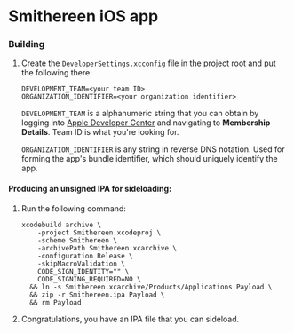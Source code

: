 # Smithereen iOS app

### Building
1. Create the `DeveloperSettings.xcconfig` file in the project root and put the following
   there:
   ```
   DEVELOPMENT_TEAM=<your team ID>
   ORGANIZATION_IDENTIFIER=<your organization identifier>
   ```

   `DEVELOPMENT_TEAM` is a alphanumeric string that you can obtain by logging into
   [Apple Developer Center](https://developer.apple.com/account/) and navigating to
   **Membership Details**. Team ID is what you're looking for.

   `ORGANIZATION_IDENTIFIER` is any string in reverse DNS notation.
   Used for forming the app's bundle identifier, which should uniquely identify the app.

#### Producing an unsigned IPA for sideloading:
1. Run the following command:
   ```
   xcodebuild archive \
       -project Smithereen.xcodeproj \
       -scheme Smithereen \
       -archivePath Smithereen.xcarchive \
       -configuration Release \
       -skipMacroValidation \
       CODE_SIGN_IDENTITY="" \
       CODE_SIGNING_REQUIRED=NO \
     && ln -s Smithereen.xcarchive/Products/Applications Payload \
     && zip -r Smithereen.ipa Payload \
     && rm Payload
   ```
1. Congratulations, you have an IPA file that you can sideload.
